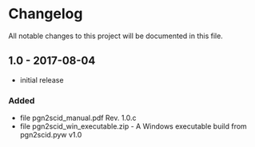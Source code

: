 # Changelog
All notable changes to this project will be documented in this file.

## 1.0 - 2017-08-04
- initial release
### Added
- file pgn2scid_manual.pdf Rev. 1.0.c
- file pgn2scid_win_executable.zip - A Windows executable build from pgn2scid.pyw v1.0
